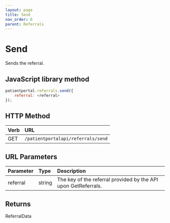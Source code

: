 ```yaml
---
layout: page
title: Send
nav_order: 6
parent: Referrals
---
```


# Send

Sends the referral.

## JavaScript library method

```javascript
patientportal.referrals.send({
    referral: <referral>
});
```

## HTTP Method

| Verb | URL                                               |
|:-----|:--------------------------------------------------|
| GET | `/patientportalapi/referrals/send` |

## URL Parameters

| Parameter | Type   | Description                                                 |
|:----------|:-------|:------------------------------------------------------------|
| referral | string | The key of the referral provided by the API upon GetReferrals. |

## Returns

ReferralData
